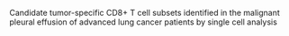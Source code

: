 Candidate tumor-specific CD8+ T cell subsets identified in the malignant pleural effusion of advanced lung cancer patients by single cell analysis
